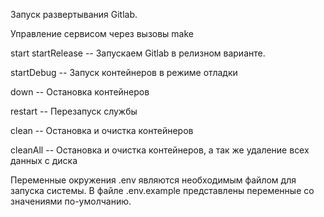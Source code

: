 Запуск развертывания Gitlab.

Управление сервисом через вызовы make

start
startRelease -- Запускаем Gitlab в релизном варианте.

startDebug   -- Запуск контейнеров в режиме отладки

down         -- Остановка контейнеров

restart      -- Перезапуск службы

clean        -- Остановка и очистка контейнеров

cleanAll     -- Остановка и очистка контейнеров, а так же удаление всех данных с диска


Переменные окружения .env являются необходимым файлом для запуска системы.
В файле .env.example представлены переменные со значениями по-умолчанию.
